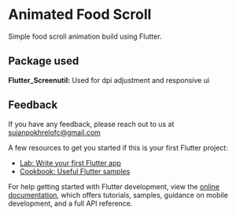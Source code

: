 
# Animated Food Scroll

Simple food scroll animation build using Flutter.


## Package used

**Flutter_Screenutil:** Used for dpi adjustment and responsive ui


## Feedback

If you have any feedback, please reach out to us at sujanpokhrelofc@gmail.com



A few resources to get you started if this is your first Flutter project:

- [Lab: Write your first Flutter app](https://docs.flutter.dev/get-started/codelab)
- [Cookbook: Useful Flutter samples](https://docs.flutter.dev/cookbook)

For help getting started with Flutter development, view the
[online documentation](https://docs.flutter.dev/), which offers tutorials,
samples, guidance on mobile development, and a full API reference.
